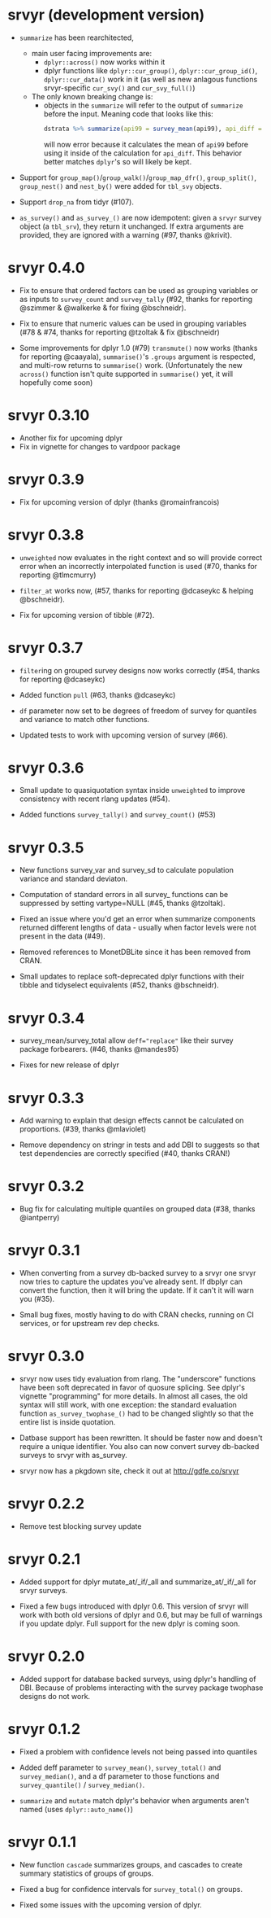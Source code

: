 # srvyr (development version)
* `summarize` has been rearchitected, 
  * main user facing improvements are:
    * `dplyr::across()` now works within it
    * dplyr functions like `dplyr::cur_group()`, `dplyr::cur_group_id()`, `dplyr::cur_data()`
    work in it (as well as new anlagous functions srvyr-specific `cur_svy()` and 
    `cur_svy_full()`)
  * The only known breaking change is:
    * objects in the `summarize` will refer to the output of `summarize` before the input.
      Meaning code that looks like this:
      ```r
      dstrata %>% summarize(api99 = survey_mean(api99), api_diff = survey_mean(api00 - api99)) 
      ```
      will now error because it calculates the mean of `api99` before using it inside of the
      calculation for `api_diff`. This behavior better matches `dplyr`'s so will likely be
      kept.
* Support for `group_map()`/`group_walk()`/`group_map_dfr()`, `group_split()`, 
  `group_nest()` and `nest_by()` were added for `tbl_svy` objects.
* Support `drop_na` from tidyr (#107).

* `as_survey()` and `as_survey_()` are now idempotent: given a `srvyr` survey object (a `tbl_srv`), they return it unchanged. If extra arguments are provided, they are ignored with a warning (#97, thanks @krivit).

# srvyr 0.4.0
* Fix to ensure that ordered factors can be used as grouping variables or as inputs to `survey_count` and `survey_tally` (#92, thanks for reporting @szimmer & @walkerke & for fixing @bschneidr).

* Fix to ensure that numeric values can be used in grouping variables (#78 & #74, thanks for reporting @tzoltak & fix @bschneidr)

* Some improvements for dplyr 1.0 (#79) `transmute()` now works (thanks for reporting @caayala), `summarise()`'s `.groups` argument is respected, and multi-row returns to `summarise()` work. (Unfortunately the new `across()` function isn't quite supported in `summarise()` yet, it will hopefully come soon)

# srvyr 0.3.10
* Another fix for upcoming dplyr
* Fix in vignette for changes to vardpoor package

# srvyr 0.3.9
* Fix for upcoming version of dplyr (thanks @romainfrancois)

# srvyr 0.3.8
* `unweighted` now evaluates in the right context and so will provide correct error
  when an incorrectly interpolated function is used (#70, thanks for reporting @tlmcmurry)
  
* `filter_at` works now, (#57, thanks for reporting @dcaseykc & helping @bschneidr).

* Fix for upcoming version of tibble (#72).

# srvyr 0.3.7
* `filter`ing on grouped survey designs now works correctly (#54, thanks for reporting @dcaseykc)

* Added function `pull` (#63, thanks @dcaseykc)

* `df` parameter now set to be degrees of freedom of survey for quantiles and variance to match other 
   functions.
   
* Updated tests to work with upcoming version of survey (#66).

# srvyr 0.3.6
* Small update to quasiquotation syntax inside `unweighted` to improve consistency with recent rlang updates (#54).

* Added functions `survey_tally()` and `survey_count()` (#53)

# srvyr 0.3.5
* New functions survey_var and survey_sd to calculate population variance and
  standard deviaton.

* Computation of standard errors in all survey_ functions can be suppressed
  by setting vartype=NULL (#45, thanks @tzoltak).

* Fixed an issue where you'd get an error when summarize components returned 
  different lengths of data - usually when factor levels were not present
  in the data (#49).
  
* Removed references to MonetDBLite since it has been removed from CRAN.

* Small updates to replace soft-deprecated dplyr functions with their tibble
  and tidyselect equivalents (#52, thanks @bschneidr).

# srvyr 0.3.4
* survey_mean/survey_total allow `deff="replace"` like their survey package
  forbearers. (#46, thanks @mandes95)
  
* Fixes for new release of dplyr

# srvyr 0.3.3
* Add warning to explain that design effects cannot be calculated on
  proportions. (#39, thanks @mlaviolet)
  
* Remove dependency on stringr in tests and add DBI to suggests
  so that test dependencies are correctly specified (#40, thanks CRAN!)

# srvyr 0.3.2
* Bug fix for calculating multiple quantiles on grouped data
  (#38, thanks @iantperry)

# srvyr 0.3.1
* When converting from a survey db-backed survey to a srvyr one
  srvyr now tries to capture the updates you've already sent.
  If dbplyr can convert the function, then it will bring the
  update. If it can't it will warn you (#35).

* Small bug fixes, mostly having to do with CRAN checks, 
  running on CI services, or for upstream rev dep checks.

# srvyr 0.3.0
* srvyr now uses tidy evaluation from rlang. The "underscore" functions 
have been soft deprecated in favor of quosure splicing. See dplyr's
vignette "programming" for more details. In almost all cases, the old syntax
will still work, with one exception: the standard
evaluation function `as_survey_twophase_()` had to be changed slightly
so that the entire list is inside quotation. 

* Datbase support has been rewritten. It should be faster now and doesn't
require a unique identifier. You also can now convert survey db-backed surveys
to srvyr with as_survey.

* srvyr now has a pkgdown site, check it out at <http://gdfe.co/srvyr>

# srvyr 0.2.2
* Remove test blocking survey update

# srvyr 0.2.1
* Added support for dplyr mutate_at/_if/_all and summarize_at/_if/_all for 
srvyr surveys.

* Fixed a few bugs introduced with dplyr 0.6. This version of srvyr will work
with both old versions of dplyr and 0.6, but may be full of warnings if you
update dplyr. Full support for the new dplyr is coming soon.

# srvyr 0.2.0
* Added support for database backed surveys, using dplyr's handling of
DBI. Because of problems interacting with the survey package twophase designs 
do not work. 

# srvyr 0.1.2
* Fixed a problem with confidence levels not being passed into quantiles

* Added deff parameter to `survey_mean()`, `survey_total()` and `survey_median()`, and 
  a df parameter to those functions and `survey_quantile()` / `survey_median()`.

* `summarize` and `mutate` match dplyr's behavior when arguments aren't named 
  (uses `dplyr::auto_name()`)

# srvyr 0.1.1

* New function `cascade` summarizes groups, and cascades to create
  summary statistics of groups of groups.

* Fixed a bug for confidence intervals for `survey_total()` on groups.

* Fixed some issues with the upcoming version of dplyr.
